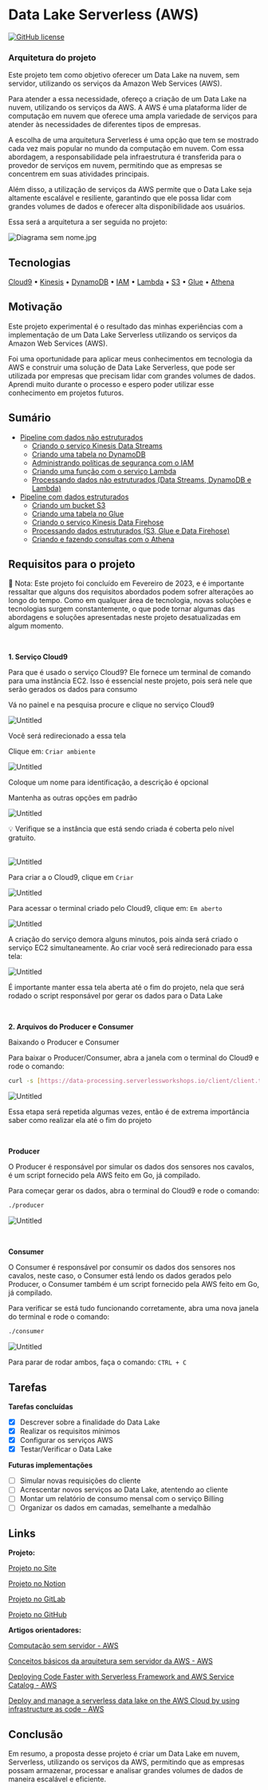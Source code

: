 # Data Lake Serverless (AWS)
[![GitHub license](https://img.shields.io/badge/license-MIT-blue.svg)](https://github.com/alexandremcastro/Data-Lake-Serverless-AWS/blob/main/LICENSE)

### Arquitetura do projeto

Este projeto tem como objetivo oferecer um Data Lake na nuvem, sem servidor, utilizando os serviços da Amazon Web Services (AWS).

Para atender a essa necessidade, ofereço a criação de um Data Lake na nuvem, utilizando os serviços da AWS. A AWS é uma plataforma líder de computação em nuvem que oferece uma ampla variedade de serviços para atender às necessidades de diferentes tipos de empresas.

A escolha de uma arquitetura Serverless é uma opção que tem se mostrado cada vez mais popular no mundo da computação em nuvem. Com essa abordagem, a responsabilidade pela infraestrutura é transferida para o provedor de serviços em nuvem, permitindo que as empresas se concentrem em suas atividades principais.

Além disso, a utilização de serviços da AWS permite que o Data Lake seja altamente escalável e resiliente, garantindo que ele possa lidar com grandes volumes de dados e oferecer alta disponibilidade aos usuários.

Essa será a arquitetura a ser seguida no projeto:

![Diagrama sem nome.jpg](/Imagens/Diagrama_sem_nome.jpg)

## Tecnologias
[Cloud9](https://aws.amazon.com/pt/cloud9/) • [Kinesis](https://aws.amazon.com/pt/kinesis/) • [DynamoDB](https://aws.amazon.com/pt/dynamodb/) • [IAM](https://aws.amazon.com/pt/iam/) • [Lambda](https://aws.amazon.com/pt/lambda/) • [S3](https://aws.amazon.com/pt/s3/) • [Glue](https://aws.amazon.com/pt/glue/) • [Athena](https://aws.amazon.com/pt/athena/)

## Motivação
Este projeto experimental é o resultado das minhas experiências com a implementação de um Data Lake Serverless utilizando os serviços da Amazon Web Services (AWS).

Foi uma oportunidade para aplicar meus conhecimentos em tecnologia da AWS e construir uma solução de Data Lake Serverless, que pode ser utilizada por empresas que precisam lidar com grandes volumes de dados. Aprendi muito durante o processo e espero poder utilizar esse conhecimento em projetos futuros.

## Sumário
+ [Pipeline com dados não estruturados](/Documentos/PipelineNaoEstruturado.md#PipelineNaoEstruturado)
    + [Criando o serviço Kinesis Data Streams](/Documentos/PipelineNaoEstruturado.md#CriacaoDataStreams)
    + [Criando uma tabela no DynamoDB](/Documentos/PipelineNaoEstruturado.md#CriacaoDynamoDB)
    + [Administrando políticas de segurança com o IAM](/Documentos/PipelineNaoEstruturado.md#IAM)
    + [Criando uma função com o serviço Lambda](/Documentos/PipelineNaoEstruturado.md#FuncaoLambda)
    + [Processando dados não estruturados (Data Streams, DynamoDB e Lambda)](/Documentos/PipelineNaoEstruturado.md#ProcessandoNaoEstruturado)
+ [Pipeline com dados estruturados](/Documentos/PipelineEstruturado.md#PipelineEstruturados)
    + [Criando um bucket S3](/Documentos/PipelineEstruturado.md#S3)
    + [Criando uma tabela no Glue](/Documentos/PipelineEstruturado.md#Glue)
    + [Criando o serviço Kinesis Data Firehose](/Documentos/PipelineEstruturado.md#Firehose)
    + [Processando dados estruturados (S3, Glue e Data Firehose)](/Documentos/PipelineEstruturado.md#ProcessandoEstruturados)
    + [Criando e fazendo consultas com o Athena](/Documentos/PipelineEstruturado.md#Athena)

## Requisitos para o projeto
📝 Nota: Este projeto foi concluído em Fevereiro de 2023, e é importante ressaltar que alguns dos requisitos abordados podem sofrer alterações ao longo do tempo. Como em qualquer área de tecnologia, novas soluções e tecnologias surgem constantemente, o que pode tornar algumas das abordagens e soluções apresentadas neste projeto desatualizadas em algum momento.

<br/>

**1. Serviço Cloud9**

Para que é usado o serviço Cloud9? Ele fornece um terminal de comando para uma instância EC2. Isso é essencial neste projeto, pois será nele que serão gerados os dados para consumo

Vá no painel e na pesquisa procure e clique no serviço Cloud9

![Untitled](/Imagens/Untitled.png)

Você será redirecionado a essa tela

Clique em: `Criar ambiente`

![Untitled](/Imagens/Untitled%201.png)

Coloque um nome para identificação, a descrição é opcional

Mantenha as outras opções em padrão

![Untitled](/Imagens/Untitled%202.png)

<aside>
💡 Verifique se a instância que está sendo criada é coberta pelo nível gratuito.
</aside>

<br>

![Untitled](/Imagens/Untitled%203.png)

Para criar a o Cloud9, clique em `Criar`

![Untitled](/Imagens/Untitled%204.png)

Para acessar o terminal criado pelo Cloud9, clique em: `Em aberto`

![Untitled](/Imagens/Untitled%205.png)

A criação do serviço demora alguns minutos, pois ainda será criado o serviço EC2 simultaneamente. Ao criar você será redirecionado para essa tela:

![Untitled](/Imagens/Untitled%206.png)

É importante manter essa tela aberta até o fim do projeto, nela que será rodado o script responsável por gerar os dados para o Data Lake

<br>

**2. Arquivos do Producer e Consumer**

Baixando o Producer e Consumer

Para baixar o Producer/Consumer, abra a janela com o terminal do Cloud9 e rode o comando:

```bash
curl -s [https://data-processing.serverlessworkshops.io/client/client.tar](https://data-processing.serverlessworkshops.io/client/client.tar) | tar -xv
```

![Untitled](/Imagens/Untitled%207.png)

Essa etapa será repetida algumas vezes, então é de extrema importância saber como realizar ela até o fim do projeto

<br>

<b> Producer </b>

O Producer é responsável por simular os dados dos sensores nos cavalos, é um script fornecido pela AWS feito em Go, já compilado.

Para começar gerar os dados, abra o terminal do Cloud9 e rode o comando:

```bash
./producer
```

![Untitled](/Imagens/Untitled%208.png)

<br>

<b> Consumer </b>

O Consumer é responsável por consumir os dados dos sensores nos cavalos, neste caso, o Consumer está lendo os dados gerados pelo Producer, o Consumer também é um script fornecido pela AWS feito em Go, já compilado.

Para verificar se está tudo funcionando corretamente, abra uma nova janela do terminal e rode o comando:

```bash
./consumer
```

![Untitled](/Imagens/Untitled%209.png)

Para parar de rodar ambos, faça o comando: `CTRL + C`

## Tarefas

**Tarefas concluídas**
- [x] Descrever sobre a finalidade do Data Lake
- [x] Realizar os requisitos mínimos
- [x] Configurar os serviços AWS
- [x] Testar/Verificar o Data Lake

**Futuras implementações**
- [ ] Simular novas requisições do cliente
- [ ] Acrescentar novos serviços ao Data Lake, atentendo ao cliente
- [ ] Montar um relatório de consumo mensal com o serviço Billing
- [ ] Organizar os dados em camadas, semelhante a medalhão

## Links
**Projeto:**

[Projeto no Site](https://alexandre-castro.vercel.app/blog/datalake-serverless)

[Projeto no Notion](https://alexandremcastro.notion.site/02-2023-AWS-Data-Lake-Serverless-c8f8198221134364991976c26ee1a985)

[Projeto no GitLab](https://gitlab.com/alexandremcastro/Data-Lake-Serverless-AWS)

[Projeto no GitHub](https://github.com/alexandremcastro/Data-Lake-Serverless-AWS)

**Artigos orientadores:**

[Computação sem servidor - AWS](https://aws.amazon.com/pt/serverless/)

[Conceitos básicos da arquitetura sem servidor da AWS - AWS](https://aws.amazon.com/pt/serverless/getting-started/?serverless.sort-by=item.additionalFields.createdDate&serverless.sort-order=desc)

[Deploying Code Faster with Serverless Framework and AWS Service Catalog - AWS](https://aws.amazon.com/pt/blogs/apn/deploying-code-faster-with-serverless-framework-and-aws-service-catalog/)

[Deploy and manage a serverless data lake on the AWS Cloud by using infrastructure as code - AWS](https://docs.aws.amazon.com/prescriptive-guidance/latest/patterns/deploy-and-manage-a-serverless-data-lake-on-the-aws-cloud-by-using-infrastructure-as-code.html)

## Conclusão 
Em resumo, a proposta desse projeto é criar um Data Lake em nuvem, Serverless, utilizando os serviços da AWS, permitindo que as empresas possam armazenar, processar e analisar grandes volumes de dados de maneira escalável e eficiente.
